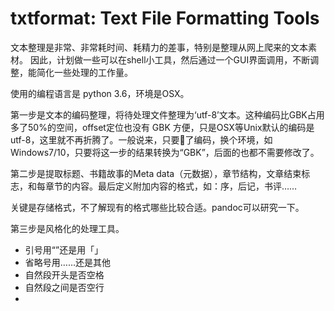 # txtformat: Text File Formatting Tools

文本整理是非常、非常耗时间、耗精力的差事，特别是整理从网上爬来的文本素材。
因此，计划做一些可以在shell小工具，然后通过一个GUI界面调用，不断调整，能简化一些处理的工作量。

使用的编程语言是 python 3.6，环境是OSX。

第一步是文本的编码整理，将待处理文件整理为‘utf-8’文本。这种编码比GBK占用多了50%的空间，offset定位也没有 GBK 方便，只是OSX等Unix默认的编码是 utf-8，这里就不再折腾了。一般说来，只要🙆了编码，换个环境，如Windows7/10，只要将这一步的结果转换为“GBK”，后面的也都不需要修改了。

第二步是提取标题、书籍故事的Meta data（元数据），章节结构，文章结束标志，和每章节的内容。最后定义附加内容的格式，如：序，后记，书评……

关键是存储格式，不了解现有的格式哪些比较合适。pandoc可以研究一下。

第三步是风格化的处理工具。
- 引号用“”还是用「」
- 省略号用……还是其他
- 自然段开头是否空格
- 自然段之间是否空行
- 